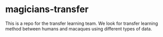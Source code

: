 # magicians-transfer
This is a repo for the transfer learning team.
We look for transfer learning method between humans and macaques using different types of data.
